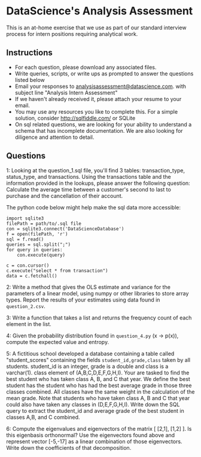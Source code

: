 
DataScience's Analysis Assessment
================================

This is an at-home exercise that we use as part of our standard interview process for intern positions requiring analytical work.

## Instructions

* For each question, please download any associated files. 
* Write queries, scripts, or write ups as prompted to answer the questions listed below
* Email your responses to analysisassessment@datascience.com. with subject line "Analysis Intern Assessment"
* If we haven't already received it, please attach your resume to your email.
* You may use any resources you like to complete this.  For a simple solution, consider http://sqlfiddle.com/ or SQLite
* On sql related questions, we are looking for your ability to understand a schema that has incomplete documentation. We are also looking for diligence and attention to detail.

## Questions

1: Looking at the question_1.sql file, you'll find 3 tables: transaction_type, status_type, and transactions. Using the transactions table and the information provided in the lookups, please answer the following question: Calculate the average time between a customer's second to last to purchase and the cancellation of their account.

The python code below might help make the sql data more accessible:

```
import sqlite3
filePath = path/to/.sql file
con = sqlite3.connect('DataScienceDatabase')
f = open(filePath, 'r')
sql = f.read() 
queries = sql.split(";")
for query in queries:
    con.execute(query)

c = con.cursor()
c.execute("select * from transaction")
data = c.fetchall()
```


2: Write a method that gives the OLS estimate and variance for the parameters of a linear model, using numpy or other libraries to store array types. Report the results of your estimates using data found in `question_2.csv`.

3: Write a function that takes a list and returns the frequency count of each element in the list.

4: Given the probability distribution found in `question_4.py` (x -> p(x)), compute the expected value and entropy.

5: A fictitious school developed a database containing a table called "student_scores" containing the fields `student_id,grade,class` taken by all students. student_id is an integer, grade is a double and class is a varchar(1). class element of (A,B,C,D,E,F,G,H,I). Your are tasked to find the best student who has taken class A, B, and C that year. We define the best student has the student who has had the best average grade in those three classes combined. All classes have the same weight in the calculation of the mean grade. Note that students who have taken class A, B and C that year could also have taken any classes in (D,E,F,G,H,I). Write down the SQL query to extract the student_id and average grade of the best student in classes A,B, and C combined.  

6: Compute the eigenvalues and eigenvectors of the matrix [ [2,1], [1,2] ]. Is this eigenbasis orthonormal? Use the eigenvectors found above and represent vector [-5,-17] as a linear combination of those eigenvectors. Write down the coefficients of that decomposition.




